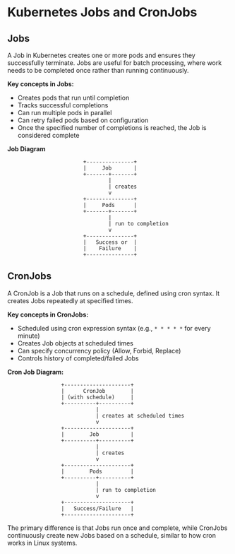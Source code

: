 # Kubernetes Jobs and CronJobs

## Jobs

A Job in Kubernetes creates one or more pods and ensures they successfully terminate. Jobs are useful for batch processing, where work needs to be completed once rather than running continuously.

**Key concepts in Jobs:**
- Creates pods that run until completion
- Tracks successful completions
- Can run multiple pods in parallel
- Can retry failed pods based on configuration
- Once the specified number of completions is reached, the Job is considered complete

**Job Diagram**
```
                        +---------------+
                        |     Job       |
                        +-------+-------+
                                |
                                | creates
                                v
                        +---------------+
                        |     Pods      |
                        +-------+-------+
                                |
                                | run to completion
                                v
                        +---------------+
                        |   Success or  |
                        |    Failure    |
                        +---------------+
```

## CronJobs

A CronJob is a Job that runs on a schedule, defined using cron syntax. It creates Jobs repeatedly at specified times.

**Key concepts in CronJobs:**
- Scheduled using cron expression syntax (e.g., `* * * * *` for every minute)
- Creates Job objects at scheduled times
- Can specify concurrency policy (Allow, Forbid, Replace)
- Controls history of completed/failed Jobs

**Cron Job Diagram:**
```
                 +---------------------+
                 |      CronJob        |
                 | (with schedule)     |
                 +----------+----------+
                            |
                            | creates at scheduled times
                            v
                 +---------------------+
                 |        Job          |
                 +----------+----------+
                            |
                            | creates
                            v
                 +---------------------+
                 |        Pods         |
                 +----------+----------+
                            |
                            | run to completion
                            v
                 +---------------------+
                 |   Success/Failure   |
                 +---------------------+
```

The primary difference is that Jobs run once and complete, while CronJobs continuously create new Jobs based on a schedule, similar to how cron works in Linux systems.
